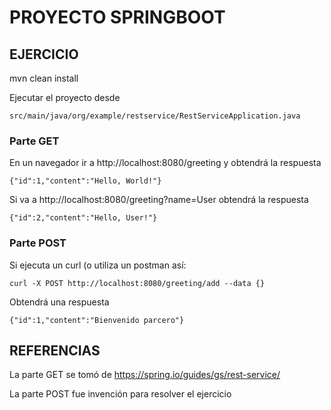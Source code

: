 # PROYECTO SPRINGBOOT

## EJERCICIO

mvn clean install

Ejecutar el proyecto desde

`src/main/java/org/example/restservice/RestServiceApplication.java`

### Parte GET

En un navegador ir a http://localhost:8080/greeting y obtendrá la respuesta

`{"id":1,"content":"Hello, World!"}`

Si va a http://localhost:8080/greeting?name=User obtendrá la respuesta

`{"id":2,"content":"Hello, User!"}`

### Parte POST

Si ejecuta un curl (o utiliza un postman así:

`curl -X POST http://localhost:8080/greeting/add --data {}`

Obtendrá una respuesta

`{"id":1,"content":"Bienvenido parcero"}`

## REFERENCIAS

La parte GET se tomó de https://spring.io/guides/gs/rest-service/

La parte POST fue invención para resolver el ejercicio